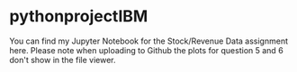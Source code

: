 # pythonprojectIBM
You can find my Jupyter Notebook for the Stock/Revenue Data assignment here. Please note when uploading to Github the plots for question 5 and 6 don't show in the file viewer.
